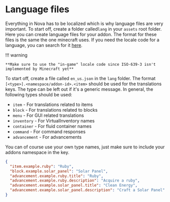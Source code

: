 # Language files

Everything in Nova has to be localized which is why language files are very important. To start off, create a folder
called``lang`` in your ``assets`` root folder. Here you can create language files for your addon. The format for these
files is the same the one minecraft uses. If you need the locale code for a language, you can search for
it [here](https://minecraft.fandom.com/wiki/Language).

!!! warning

    **Make sure to use the "in-game" locale code since ISO-639-3 isn't implemented by Minecraft yet**

To start off, create a file called ``en_us.json`` in the ``lang`` folder. The format ``[<type>].<namespace/addon-id>.<item>`` 
should be used for the translations keys. The type can be left out if it's a generic message. In general, the following 
types should be used:

* ``item`` - For translations related to items
* ``block`` - For translations related to blocks
* ``menu`` - For GUI related translations
* ``inventory`` - For VirtualInventory names
* ``container`` - For fluid container names
* ``command`` - For command responses
* ``advancement`` - For advancements

You can of course use your own type names, just make sure to include your addons namespace in the key.

```json
{
  "item.example.ruby": "Ruby",
  "block.example.solar_panel": "Solar Panel",
  "advancement.example.ruby.title": "Ruby",
  "advancement.example.ruby.description": "Acquire a ruby",
  "advancement.example.solar_panel.title": "Clean Energy",
  "advancement.example.solar_panel.description": "Craft a Solar Panel"
}
```
